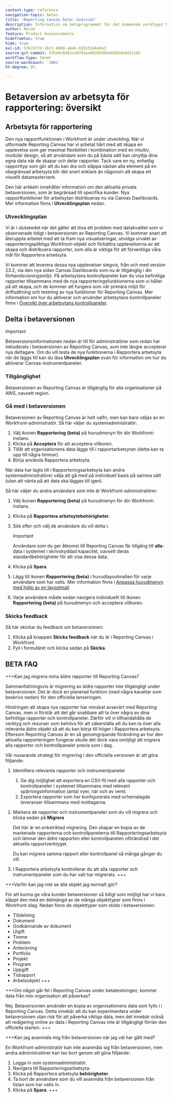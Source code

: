 ```yaml
---
content-type: reference
navigation-topic: betas
title: 'Reporting Canvas beta: översikt'
description: Information om betaprogrammet för det kommande verktyget Reporting Canvas för Adobe Workfront
author: Nolan
feature: Product Announcements
hidefromtoc: true
hide: true
exl-id: 5767ef7d-1bc3-40d8-abeb-02b15166a0a3
source-git-commit: 535e9c8481ce0781ee0d35636bb6d56de4d1e102
workflow-type: tm+mt
source-wordcount: '1061'
ht-degree: 0%

---
```


# Betaversion av arbetsyta för rapportering: översikt

## Arbetsyta för rapportering

Den nya rapportfunktionen i Workfront är under utveckling. När vi utformade Reporting Canvas har vi arbetat hårt med att skapa en upplevelse som ger maximal flexibilitet i kombination med en intuitiv, modulär design, så att användare som du på bästa sätt kan utnyttja dina egna data när de skapar och delar rapporter. Tack vare en ny, enhetlig rapporttyp som gör att du kan dra och släppa nästan alla element på en obegränsad arbetsyta blir det snart enklare än någonsin att skapa ett visuellt datamasterverk.

Den här artikeln innehåller information om den aktuella privata betaversionen, som är begränsad till specifika kunder. Nya rapportfunktioner för arbetsytan distribueras nu via Canvas Dashboards. Mer information finns i **Utvecklingsplan** nedan.

### Utvecklingsplan

Vi är i slutskedet när det gäller att lösa ett problem med datakvalitet som vi observerade tidigt i betaversionen av Reporting Canvas. Vi kommer snart att återuppta arbetet med att ta fram nya visualiseringar, utvidga urvalet av rapporteringspliktiga Workfront-objekt och förbättra upplevelserna av att skapa och distribuera rapporter, som alla är viktiga för att förverkliga våra mål för Rapportera arbetsyta.

Vi kommer att leverera dessa nya upplevelser stegvis, från och med version 23.2, via den nya sidan Canvas Dashboards som nu är tillgänglig i din förhandsvisningsmiljö. På arbetsytans kontrollpaneler kan du visa befintliga rapporter tillsammans med de nya rapporteringsfunktionerna som vi håller på att skapa, och de kommer att fungera som vår primära miljö för driftsättning och testning av nya funktioner för Reporting Canvas. Mer information om hur du aktiverar och använder arbetsytans kontrollpaneler finns i [Översikt över arbetsytans kontrollpaneler](/help/quicksilver/reports-and-dashboards/dashboards/creating-and-managing-dashboards/canvas-dashboards-overview.md).

## Delta i betaversionen

>[!IMPORTANT]
>
>Betaversionsinformationen nedan är till för administratörer som redan har inkluderats i betaversionen av Reporting Canvas, som inte längre accepterar nya deltagare. Om du vill testa de nya funktionerna i Rapportera arbetsyta när de läggs till kan du läsa **Utvecklingsplan** ovan för information om hur du aktiverar Canvas-instrumentpaneler.

### Tillgänglighet

Betaversionen av Reporting Canvas är tillgänglig för alla organisationer på AWS, oavsett region.

### Gå med i betaversionen

Betaversionen av Reporting Canvas är helt valfri, men kan bara väljas av en Workfront-administratör. Så här väljer du systemadministratör:

1. Välj ikonen **Rapportering (beta)** på huvudmenyn för din Workfront-instans.
1. Klicka på **Acceptera** för att acceptera villkoren.
1. Tillåt att organisationens data läggs till i rapportarbetsytan (detta kan ta upp till några timmar).
1. Börja använda Rapportera arbetsyta.

När data har lagts till i Rapporteringsarbetsyta kan andra systemadministratörer välja att gå med på individuell basis på samma sätt (utan att vänta på att data ska läggas till igen).

Så här väljer du andra användare som inte är Workfront-administratörer:

1. Välj ikonen **Rapportering (beta)** på huvudmenyn för din Workfront-instans.
1. Klicka på **Rapportera arbetsytebehörigheter**.
1. Sök efter och välj de användare du vill delta i.

   >[!IMPORTANT]
   >
   >Användare som du ger åtkomst till Reporting Canvas får tillgång till **alla**-data i systemet i skrivskyddad kapacitet, oavsett deras standardbehörigheter för att visa dessa data.

1. Klicka på **Spara**.
1. Lägg till ikonen **Rapportering (beta)** i huvudlayoutmallen för varje användare som har valts. Mer information finns i [Anpassa huvudmenyn med hjälp av en layoutmall](/help/quicksilver/administration-and-setup/customize-workfront/use-layout-templates/customize-main-menu.md).
1. Varje användare måste sedan navigera individuellt till ikonen **Rapportering (beta)** på huvudmenyn och acceptera villkoren.

### Skicka feedback

Så här skickar du feedback om betaversionen:

1. Klicka på knappen **Skicka feedback** när du är i Reporting Canvas i Workfront.
1. Fyll i formuläret och klicka sedan på **Skicka**.

## BETA FAQ

+++Kan jag migrera mina äldre rapporter till Reporting Canvas?

Sammanfattningsvis är migrering av äldre rapporter inte tillgängligt under betaversionen. Det är dock en planerad funktion (med några kavattar som beskrivs nedan) för den officiella lanseringen.

Hindringen att skapa nya rapporter har minskat avsevärt med Reporting Canvas, men vi förstår att det går snabbare att ta över några av dina befintliga rapporter och kontrollpaneler. Därför vill vi tillhandahålla de verktyg och resurser som behövs för att säkerställa att du kan ta över alla relevanta äldre objekt så att du kan börja till höger i Rapportera arbetsyta. Eftersom Reporting Canvas är en så genomgripande förändring av hur den aktuella rapporteringen fungerar skulle det dock vara omöjligt att migrera alla rapporter och kontrollpaneler precis som i dag.

Vår nuvarande strategi för migrering i den officiella versionen är att göra följande:

1. Identifiera relevanta rapporter och instrumentpaneler

   1. Ge dig möjlighet att exportera en CSV-fil med alla rapporter och kontrollpaneler i systemet tillsammans med relevant spårningsinformation (antal vyer, när och av vem).
   1. Exportera rapporter som har konfigurerats med schemalagda leveranser tillsammans med mottagarna.

1. Markera de rapporter och instrumentpaneler som du vill migrera och klicka sedan på **Migrera**

   Det här är en enkelriktad migrering. Den skapar en kopia av de markerade rapporterna och kontrollpanelerna till Rapporteringsarbetsyta och lämnar den äldre rapporten eller kontrollpanelen oförändrad i det aktuella rapportverktyget.

   Du kan migrera samma rapport eller kontrollpanel så många gånger du vill.

1. I Rapportera arbetsyta kontrollerar du att alla rapporter och instrumentpaneler som du har valt har migrerats.
+++

+++Varför kan jag inte se alla objekt jag normalt gör?

För att kunna ge våra kunder betaversionen så tidigt som möjligt har vi bara släppt den med en delmängd av de många objekttyper som finns i Workfront idag. Nedan finns de objekttyper som stöds i betaversionen:

* Tilldelning
* Dokument
* Godkännande av dokument
* Utgift
* Timme
* Problem
* Anteckning
* Portfolio
* Projekt
* Program
* Uppgift
* Tidrapport
* Arbetsobjekt
+++

+++Om något går fel i Reporting Canvas under betatestningen, kommer data från min organisation att påverkas?

Nej. Betaversionen använder en kopia av organisationens data som fylls i i Reporting Canvas. Detta innebär att du kan experimentera under betaversionen utan risk för att påverka viktiga data, men det innebär också att redigering online av data i Reporting Canvas inte är tillgängligt förrän den officiella starten.
+++

+++Kan jag avanmäla mig från betaversionen när jag väl har gått med?

En Workfront-administratör kan inte avanmäla sig från betaversionen, men andra administratörer kan tas bort genom att göra följande:

1. Logga in som systemadministratör.
1. Navigera till Rapporteringsarbetsyta.
1. Klicka på Rapportera arbetsyta **behörigheter**.
1. Ta bort de användare som du vill avanmäla från betaversionen från listan som har valts in.
1. Klicka på **Spara**.
+++
